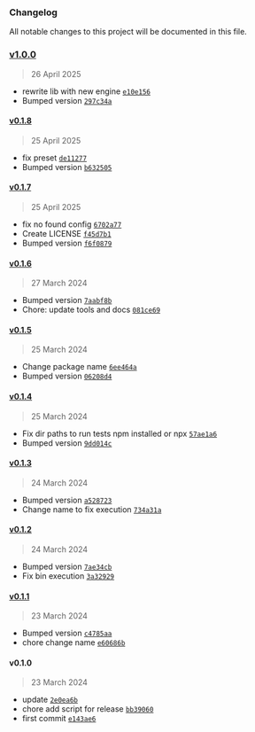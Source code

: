 ### Changelog

All notable changes to this project will be documented in this file. 

### [v1.0.0](https://github.com/zumerlab/zumerbox-tests/compare/v0.1.8...v1.0.0)

> 26 April 2025

- rewrite lib with new engine [`e10e156`](https://github.com/zumerlab/zumerbox-tests/commit/e10e1565b3611711d0988600aa034f74e788dae6)
- Bumped version [`297c34a`](https://github.com/zumerlab/zumerbox-tests/commit/297c34a1a635eb47c7e6d79c36b8de1b0f50af93)

#### [v0.1.8](https://github.com/zumerlab/zumerbox-tests/compare/v0.1.7...v0.1.8)

> 25 April 2025

- fix preset [`de11277`](https://github.com/zumerlab/zumerbox-tests/commit/de112772765467de9634ed65bdf3d123adfc1d3e)
- Bumped version [`b632505`](https://github.com/zumerlab/zumerbox-tests/commit/b632505f27b9bcc65b3849185034fe731e6caebd)

#### [v0.1.7](https://github.com/zumerlab/zumerbox-tests/compare/v0.1.6...v0.1.7)

> 25 April 2025

- fix no found config [`6702a77`](https://github.com/zumerlab/zumerbox-tests/commit/6702a770ac33e2381de96f5672b993c4fa91faca)
- Create LICENSE [`f45d7b1`](https://github.com/zumerlab/zumerbox-tests/commit/f45d7b182bf5399913775cf5c1ec9a3956834ec8)
- Bumped version [`f6f0879`](https://github.com/zumerlab/zumerbox-tests/commit/f6f08797368fcc7b3fe4c75db20a1a60ba45f53f)

#### [v0.1.6](https://github.com/zumerlab/zumerbox-tests/compare/v0.1.5...v0.1.6)

> 27 March 2024

- Bumped version [`7aabf8b`](https://github.com/zumerlab/zumerbox-tests/commit/7aabf8bf12040676d421aa60fc548292eeb5fb90)
- Chore: update tools and docs [`081ce69`](https://github.com/zumerlab/zumerbox-tests/commit/081ce69220991062b29a9cf4e5a56fbf77ebadff)

#### [v0.1.5](https://github.com/zumerlab/zumerbox-tests/compare/v0.1.4...v0.1.5)

> 25 March 2024

- Change package name [`6ee464a`](https://github.com/zumerlab/zumerbox-tests/commit/6ee464abfc1a464aab4e1eb28a6a8da6dc31173a)
- Bumped version [`06208d4`](https://github.com/zumerlab/zumerbox-tests/commit/06208d4c481c830bfa1c423f0ac3833697e30fc0)

#### [v0.1.4](https://github.com/zumerlab/zumerbox-tests/compare/v0.1.3...v0.1.4)

> 25 March 2024

- Fix dir paths to run tests npm installed or npx [`57ae1a6`](https://github.com/zumerlab/zumerbox-tests/commit/57ae1a6b7a3e95ca3765166da80ade8dbfc706a7)
- Bumped version [`9dd014c`](https://github.com/zumerlab/zumerbox-tests/commit/9dd014c924f9227e45558bc8fc3f1e4426086ec5)

#### [v0.1.3](https://github.com/zumerlab/zumerbox-tests/compare/v0.1.2...v0.1.3)

> 24 March 2024

- Bumped version [`a528723`](https://github.com/zumerlab/zumerbox-tests/commit/a52872317eddd76aaa3da5c05b9811e3395d8d24)
- Change name to fix execution [`734a31a`](https://github.com/zumerlab/zumerbox-tests/commit/734a31af32ea3d56047cd0c213cbf239be04ac18)

#### [v0.1.2](https://github.com/zumerlab/zumerbox-tests/compare/v0.1.1...v0.1.2)

> 24 March 2024

- Bumped version [`7ae34cb`](https://github.com/zumerlab/zumerbox-tests/commit/7ae34cb1437691121104897858bd04d4361c2262)
- Fix bin execution [`3a32929`](https://github.com/zumerlab/zumerbox-tests/commit/3a32929ccc3e0f35c42d9584cc50b6ee296a127a)

#### [v0.1.1](https://github.com/zumerlab/zumerbox-tests/compare/v0.1.0...v0.1.1)

> 23 March 2024

- Bumped version [`c4785aa`](https://github.com/zumerlab/zumerbox-tests/commit/c4785aa0306271bf1abfd4c0b52a6f57bbed4603)
- chore change name [`e60686b`](https://github.com/zumerlab/zumerbox-tests/commit/e60686b125e732af85bda68fcc6496d51030ad0f)

#### v0.1.0

> 23 March 2024

- update [`2e0ea6b`](https://github.com/zumerlab/zumerbox-tests/commit/2e0ea6ba7c68ee8182ae2cf7f2d7e472a3db45cc)
- chore add script for release [`bb39060`](https://github.com/zumerlab/zumerbox-tests/commit/bb3906096e47c2f7cc5671a18ac9c1d1a43e7718)
- first commit [`e143ae6`](https://github.com/zumerlab/zumerbox-tests/commit/e143ae660a067ff6989d4947a41d42814df7ad9a)
